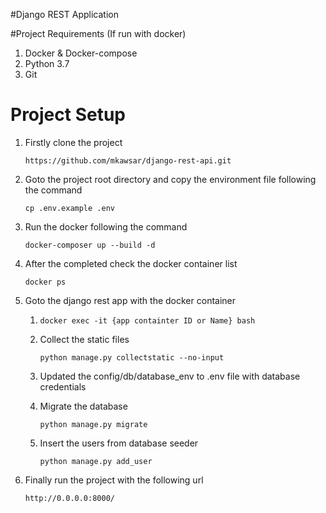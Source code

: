 #Django REST Application

#Project Requirements (If run with docker)

1. Docker & Docker-compose
2. Python 3.7
3. Git

# Project Setup
1. Firstly clone the project

    `https://github.com/mkawsar/django-rest-api.git`
2. Goto the project root directory and copy the environment file following the command
    
    `cp .env.example .env`
3. Run the docker following the command
    
    `docker-composer up --build -d`
4. After the completed check the docker container list
    
    `docker ps`
5.  Goto the django rest app with the docker container
    
    1. `docker exec -it {app containter ID or Name} bash`
    2. Collect the static files
    
        `python manage.py collectstatic --no-input`
    3. Updated the config/db/database_env to .env file with database credentials
    4. Migrate the database
    
        `python manage.py migrate`
    5. Insert the users from database seeder
    
        `python manage.py add_user`
6. Finally run the project with the following url
    
    `http://0.0.0.0:8000/`
